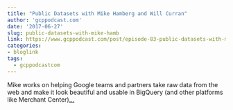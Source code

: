 ```yaml
---
title: "Public Datasets with Mike Hamberg and Will Curran"
author: 'gcppodcast.com'
date: '2017-06-27'
slug: public-datasets-with-mike-hamb
link: https://www.gcppodcast.com/post/episode-83-public-datasets-with-mike-hamberg-and-will-curran/
categories:
- bloglink
tags:
  - gcppodcastcom
---
```


Mike works on helping Google teams and partners take raw data from the web and make it look beautiful and usable in BigQuery (and other platforms like Merchant Center)[... <i class="fas fa-external-link-alt"></i>](https://www.gcppodcast.com/post/episode-83-public-datasets-with-mike-hamberg-and-will-curran/)

